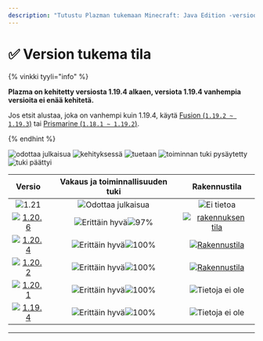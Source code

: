 ```yaml
---
description: "Tutustu Plazman tukemaan Minecraft: Java Edition -versioon."
---
```


# ✅ Version tukema tila

{% vinkki tyyli="info" %}

**Plazma on kehitetty versiosta 1.19.4 alkaen, versiota 1.19.4 vanhempia versioita ei enää kehitetä.**

Jos etsit alustaa, joka on vanhempi kuin 1.19.4, käytä [Fusion (`1.19.2 ~ 1.19.3`)](https://github.com/RuinedTechnologyUnify/Fusion) tai [Prismarine (`1.18.1 ~ 1.19.2`)](https://github.com/PrismarineTeam/Prismarine).

{% endhint %}

[wtr]: <https://badge.plazmamc.org/0/Odotetaan julkaisua>
[idv]: https://badge.plazmamc.org/1/kehityksessä
[atv]: https://badge.plazmamc.org/2/tuetaan
[fse]: https://badge.plazmamc.org/6/toiminnan%20tuki%20pysäytetty
[eol]: https://badge.plazmamc.org/4/tuki%20päättyi
[ukn]: https://badge.plazmamc.org/0/Tietoja%20ei%20ole
[vgd]: https://badge.plazmamc.org/1/Erittäin%20hyvä
[mid]: https://badge.plazmamc.org/6/normaali
[100]: https://badge.plazmamc.org/percent/100

![odottaa julkaisua][wtr] ![kehityksessä][idv] ![tuetaan][atv] ![toiminnan tuki pysäytetty][fse] ![tuki päättyi][eol]

|                                       Versio                                      |               Vakaus    ja    toiminnallisuuden tuki               |                                                Rakennustila                                               |
| :-------------------------------------------------------------------------------: | :----------------------------------------------------------------: | :-------------------------------------------------------------------------------------------------------: |
|                     ![1.21](https://badge.plazmamc.org/0/1.21)                    |                      ![Odottaa julkaisua][wtr]                     |                                             ![Ei tietoa](ukn)                                             |
| [![1.20.6](https://badge.plazmamc.org/2/1.20.6)](https://git.plazmamc.org/1.20.6) | ![Erittäin hyvä][vgd]![97%](https://badge.plazmamc.org/percent/97) | [![rakennuksen tila](https://build.plazmamc.org/1.20.6)](https://build.plazmamc.org/1.20.6?redirect=true) |
| [![1.20.4](https://badge.plazmamc.org/6/1.20.4)](https://git.plazmamc.org/1.20.4) |                  ![Erittäin hyvä][vgd]![100%][100]                 |   [![Rakennustila](https://build.plazmamc.org/1.20.4)](https://build.plazmamc.org/1.20.4?redirect=true)   |
| [![1.20.2](https://badge.plazmamc.org/4/1.20.2)](https://git.plazmamc.org/1.20.2) |                  ![Erittäin hyvä][vgd]![100%][100]                 |   [![Rakennustila](https://build.plazmamc.org/1.20.2)](https://build.plazmamc.org/1.20.2?redirect=true)   |
| [![1.20.1](https://badge.plazmamc.org/4/1.20.1)](https://git.plazmamc.org/1.20.1) |                  ![Erittäin hyvä][vgd]![100%][100]                 |                                           ![Tietoja ei ole][ukn]                                          |
| [![1.19.4](https://badge.plazmamc.org/4/1.19.4)](https://git.plazmamc.org/1.19.4) |                  ![Erittäin hyvä][vgd]![100%][100]                 |                                           ![Tietoja ei ole][ukn]                                          |

***
